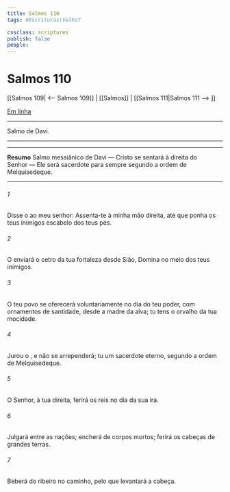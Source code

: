 ```yaml
---
title: Salmos 110
tags: #Escrituras\VelhoT

cssclass: scriptures
publish: false
people:
---
```


# Salmos 110
[[Salmos 109| <-- Salmos 109]] | [[Salmos]] | [[Salmos 111|Salmos 111 --> ]]

[Em linha](https://churchofjesuschrist.org/study/scriptures/ot/ps/110?lang=por)

---
Salmo de Davi.

---

---
__Resumo__
Salmo messiânico de Davi — Cristo se sentará à direita do Senhor — Ele será sacerdote para sempre segundo a ordem de Melquisedeque.

---
###### 1 
Disse o  ao meu senhor: Assenta-te à minha mão direita, até que ponha os teus inimigos  escabelo dos teus pés.

###### 2 
O  enviará o cetro da tua fortaleza desde Sião,  Domina no meio dos teus inimigos.

###### 3 
O teu povo se oferecerá voluntariamente no dia do teu poder, com ornamentos de santidade, desde a madre da alva; tu tens o orvalho da tua mocidade.

###### 4 
Jurou o , e não se arrependerá; tu  um sacerdote eterno, segundo a ordem de Melquisedeque.

###### 5 
O Senhor, à tua direita, ferirá os reis no dia da sua ira.

###### 6 
Julgará entre as nações;  encherá de corpos mortos; ferirá os cabeças de grandes terras.

###### 7 
Beberá do ribeiro no caminho, pelo que levantará a cabeça.

